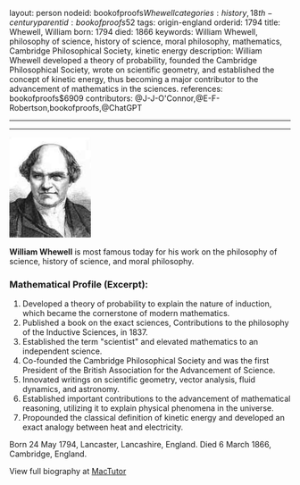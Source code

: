 layout: person
nodeid: bookofproofs$Whewell
categories: history,18th-century
parentid: bookofproofs$52
tags: origin-england
orderid: 1794
title: Whewell, William
born: 1794
died: 1866
keywords: William Whewell, philosophy of science, history of science, moral philosophy, mathematics, Cambridge Philosophical Society, kinetic energy
description: William Whewell developed a theory of probability, founded the Cambridge Philosophical Society, wrote on scientific geometry, and established the concept of kinetic energy, thus becoming a major contributor to the advancement of mathematics in the sciences.
references: bookofproofs$6909
contributors: @J-J-O'Connor,@E-F-Robertson,bookofproofs,@ChatGPT

---



---

![Whewell.jpg](https://github.com/bookofproofs/bookofproofs.github.io/blob/main/_sources/_assets/images/portraits/Whewell.jpg?raw=true)

**William Whewell** is most famous today for his work on the philosophy of science, history of science, and moral philosophy.

### Mathematical Profile (Excerpt):
1. Developed a theory of probability to explain the nature of induction, which became the cornerstone of modern mathematics.
2. Published a book on the exact sciences, Contributions to the philosophy of the Inductive Sciences, in 1837.
3. Established the term "scientist" and elevated mathematics to an independent science.
4. Co-founded the Cambridge Philosophical Society and was the first President of the British Association for the Advancement of Science.
5. Innovated writings on scientific geometry, vector analysis, fluid dynamics, and astronomy.
6. Established important contributions to the advancement of mathematical reasoning, utilizing it to explain physical phenomena in the universe.
7. Propounded the classical definition of kinetic energy and developed an exact analogy between heat and electricity.

Born 24 May 1794, Lancaster, Lancashire, England. Died 6 March 1866, Cambridge, England.

View full biography at [MacTutor](https://mathshistory.st-andrews.ac.uk/Biographies/Whewell/)
